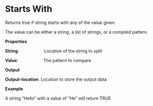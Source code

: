 # Starts With

Returns true if string starts with any of the value given.

The value can be either a string, a list of strings, or a compiled pattern.

 **Properties**
 

**String**:                     Location of the string to split

**Value**:                     The pattern to compare

 **Output**
 

**Output-location**: Location to store the output data

**Example**

A string “Hello” with a value of “He” will return TRUE